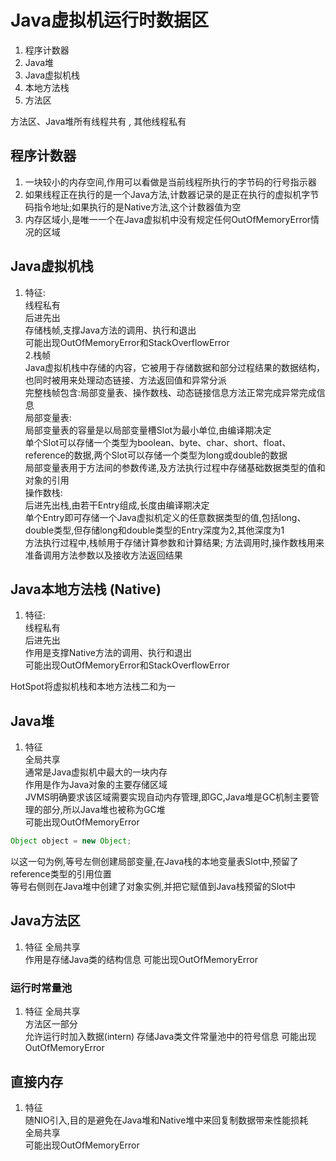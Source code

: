 # Java虚拟机运行时数据区
1. 程序计数器
2. Java堆
3. Java虚拟机栈
4. 本地方法栈
5. 方法区  

方法区、Java堆所有线程共有 , 其他线程私有

## 程序计数器
1. 一块较小的内存空间,作用可以看做是当前线程所执行的字节码的行号指示器
2. 如果线程正在执行的是一个Java方法,计数器记录的是正在执行的虚拟机字节码指令地址;如果执行的是Native方法,这个计数器值为空
3. 内存区域小,是唯一一个在Java虚拟机中没有规定任何OutOfMemoryError情况的区域

## Java虚拟机栈
1. 特征:  
线程私有  
后进先出  
存储栈帧,支撑Java方法的调用、执行和退出  
可能出现OutOfMemoryError和StackOverflowError  
2.栈帧  
Java虚拟机栈中存储的内容，它被用于存储数据和部分过程结果的数据结构，也同时被用来处理动态链接、方法返回值和异常分派  
完整栈帧包含:局部变量表、操作数栈、动态链接信息方法正常完成异常完成信息  
局部变量表:  
局部变量表的容量是以局部变量槽Slot为最小单位,由编译期决定  
单个Slot可以存储一个类型为boolean、byte、char、short、float、reference的数据,两个Slot可以存储一个类型为long或double的数据  
局部变量表用于方法间的参数传递,及方法执行过程中存储基础数据类型的值和对象的引用  
操作数栈:  
后进先出栈,由若干Entry组成,长度由编译期决定  
单个Entry即可存储一个Java虚拟机定义的任意数据类型的值,包括long、double类型,但存储long和double类型的Entry深度为2,其他深度为1  
方法执行过程中,栈帧用于存储计算参数和计算结果;
方法调用时,操作数栈用来准备调用方法参数以及接收方法返回结果

## Java本地方法栈  (Native)  
1. 特征:  
线程私有  
后进先出  
作用是支撑Native方法的调用、执行和退出  
可能出现OutOfMemoryError和StackOverflowError  

HotSpot将虚拟机栈和本地方法栈二和为一  

## Java堆
1. 特征  
全局共享  
通常是Java虚拟机中最大的一块内存  
作用是作为Java对象的主要存储区域  
JVMS明确要求该区域需要实现自动内存管理,即GC,Java堆是GC机制主要管理的部分,所以Java堆也被称为GC堆  
可能出现OutOfMemoryError  

```Java
Object object = new Object;
```
以这一句为例,等号左侧创建局部变量,在Java栈的本地变量表Slot中,预留了reference类型的引用位置  
等号右侧则在Java堆中创建了对象实例,并把它赋值到Java栈预留的Slot中

## Java方法区
1. 特征
全局共享  
作用是存储Java类的结构信息
可能出现OutOfMemoryError
### 运行时常量池  
1. 特征
全局共享  
方法区一部分  
允许运行时加入数据(intern)
存储Java类文件常量池中的符号信息
可能出现OutOfMemoryError

## 直接内存  
1. 特征  
随NIO引入,目的是避免在Java堆和Native堆中来回复制数据带来性能损耗  
全局共享  
可能出现OutOfMemoryError
